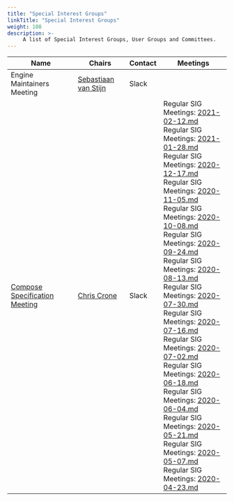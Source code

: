 ```yaml
---
title: "Special Interest Groups"
linkTitle: "Special Interest Groups"
weight: 108
description: >-
     A list of Special Interest Groups, User Groups and Committees.
---
```


| Name    | Chairs      |  Contact | Meetings |
|-----------|-----------------|----------------|----------------|
| Engine Maintainers Meeting | [Sebastiaan van Stijn](https://github.com/thaJeztah) | Slack |
| [Compose Specification Meeting](https://github.com/compose-spec/community) | [Chris Crone](https://github.com/chris-crone) | Slack | Regular SIG Meetings: [2021-02-12.md](https://github.com/compose-spec/community/blob/master/meeting-notes/community/2021-02-12.md)   <br> Regular SIG Meetings: [2021-01-28.md](https://github.com/compose-spec/community/blob/master/meeting-notes/community/2021-01-28.md) <br> Regular SIG Meetings: [2020-12-17.md](https://github.com/compose-spec/community/blob/master/meeting-notes/community/2020-12-17.md) <br> Regular SIG Meetings: [2020-11-05.md](https://github.com/compose-spec/community/blob/master/meeting-notes/community/2020-11-05.md)  <br> Regular SIG Meetings: [2020-10-08.md](https://github.com/compose-spec/community/blob/master/meeting-notes/community/2020-10-08.md)  <br> Regular SIG Meetings: [2020-09-24.md](https://github.com/compose-spec/community/blob/master/meeting-notes/community/2020-09-24.md) <br> Regular SIG Meetings: [2020-08-13.md](https://github.com/compose-spec/community/blob/master/meeting-notes/community/2020-08-13.md)  <br> Regular SIG Meetings: [2020-07-30.md](https://github.com/compose-spec/community/blob/master/meeting-notes/community/2020-07-30.md) <br> Regular SIG Meetings: [2020-07-16.md](https://github.com/compose-spec/community/blob/master/meeting-notes/community/2020-07-16.md)  <br> Regular SIG Meetings: [2020-07-02.md](https://github.com/compose-spec/community/blob/master/meeting-notes/community/2020-07-02.md) <br> Regular SIG Meetings: [2020-06-18.md](https://github.com/compose-spec/community/blob/master/meeting-notes/community/2020-06-18.md) <br> Regular SIG Meetings: [2020-06-04.md](https://github.com/compose-spec/community/blob/master/meeting-notes/community/2020-06-04.md) <br> Regular SIG Meetings: [2020-05-21.md](https://github.com/compose-spec/community/blob/master/meeting-notes/community/2020-05-21.md) <br> Regular SIG Meetings: [2020-05-07.md](https://github.com/compose-spec/community/blob/master/meeting-notes/community/2020-05-07.md) <br> Regular SIG Meetings: [2020-04-23.md](https://github.com/compose-spec/community/blob/master/meeting-notes/community/2020-04-23.md) |

